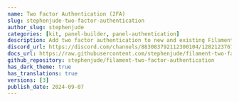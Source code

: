 ```yaml
---
name: Two Factor Authentication (2FA)
slug: stephenjude-two-factor-authentication
author_slug: stephenjude
categories: [kit, panel-builder, panel-authentication]
description: Add two factor authentication to new and existing Filament applications.
discord_url: https://discord.com/channels/883083792112300104/1282123767899750572
docs_url: https://raw.githubusercontent.com/stephenjude/filament-two-factor-authentication/main/README.md
github_repository: stephenjude/filament-two-factor-authentication
has_dark_theme: true
has_translations: true
versions: [3]
publish_date: 2024-09-07
---
```

